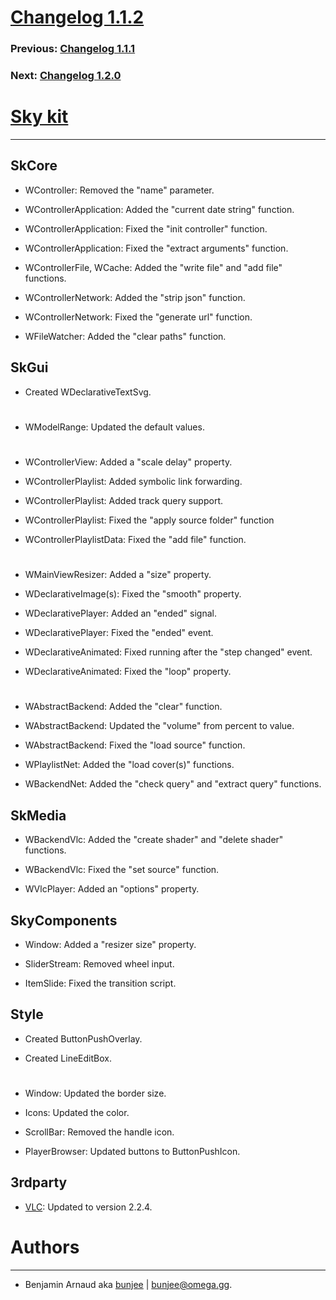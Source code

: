 # [Changelog 1.1.2](http://omega.gg/Sky/changes/1.1.2.html)

### Previous: [Changelog 1.1.1](1.1.1.html)

### Next: [Changelog 1.2.0](1.2.0.html)

# [Sky kit](http://omega.gg/Sky)
---

## SkCore

- WController: Removed the "name" parameter.

- WControllerApplication: Added the "current date string" function.

- WControllerApplication: Fixed the "init controller" function.

- WControllerApplication: Fixed the "extract arguments" function.

- WControllerFile, WCache: Added the "write file" and "add file" functions.

- WControllerNetwork: Added the "strip json" function.

- WControllerNetwork: Fixed the "generate url" function.

- WFileWatcher: Added the "clear paths" function.


## SkGui

- Created WDeclarativeTextSvg.

#

- WModelRange: Updated the default values.

#

- WControllerView: Added a "scale delay" property.

- WControllerPlaylist: Added symbolic link forwarding.

- WControllerPlaylist: Added track query support.

- WControllerPlaylist: Fixed the "apply source folder" function

- WControllerPlaylistData: Fixed the "add file" function.

#

- WMainViewResizer: Added a "size" property.

- WDeclarativeImage(s): Fixed the "smooth" property.

- WDeclarativePlayer: Added an "ended" signal.

- WDeclarativePlayer: Fixed the "ended" event.

- WDeclarativeAnimated: Fixed running after the "step changed" event.

- WDeclarativeAnimated: Fixed the "loop" property.

#

- WAbstractBackend: Added the "clear" function.

- WAbstractBackend: Updated the "volume" from percent to value.

- WAbstractBackend: Fixed the "load source" function.

- WPlaylistNet: Added the "load cover(s)" functions.

- WBackendNet: Added the "check query" and "extract query" functions.


## SkMedia

- WBackendVlc: Added the "create shader" and "delete shader" functions.

- WBackendVlc: Fixed the "set source" function.

- WVlcPlayer: Added an "options" property.


## SkyComponents

- Window: Added a "resizer size" property.

- SliderStream: Removed wheel input.

- ItemSlide: Fixed the transition script.


## Style

- Created ButtonPushOverlay.

- Created LineEditBox.

#

- Window: Updated the border size.

- Icons: Updated the color.

- ScrollBar: Removed the handle icon.

- PlayerBrowser: Updated buttons to ButtonPushIcon.


## 3rdparty

- [VLC](http://github.com/videolan/vlc): Updated to version 2.2.4.


# Authors
---

- Benjamin Arnaud aka [bunjee](http://bunjee.me) | <bunjee@omega.gg>.
